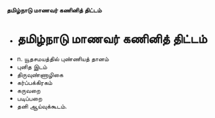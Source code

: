 **தமிழ்நாடு மாணவர் கணினித் திட்டம்**
- # தமிழ்நாடு மாணவர் கணினித் திட்டம்
- n. யூதசமயத்தில் புண்ணியத் தானம்
- புனித இடம்
- திருவுண்ணாழிகை
- கர்ப்பக்கிரகம்
- கருவறை
- படிப்பறை
- தனி ஆய்வுக்கூடம்.

